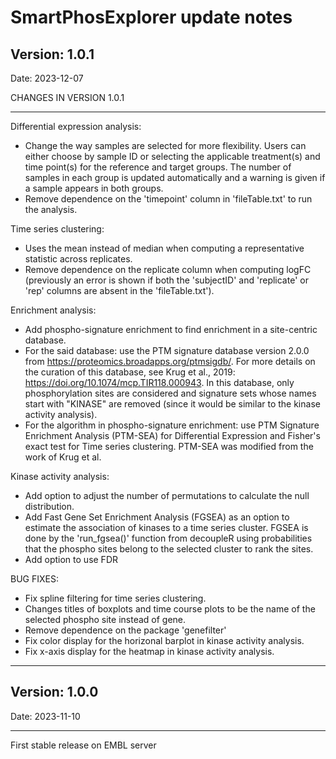 # SmartPhosExplorer update notes


## Version: 1.0.1

Date: 2023-12-07

CHANGES IN VERSION 1.0.1

------------------------------------------------

Differential expression analysis: 

* Change the way samples are selected for more flexibility. Users can either choose by sample ID or selecting the applicable treatment(s) and time point(s) for the reference and target groups. The number of samples in each group is updated automatically and a warning is given if a sample appears in both groups.
* Remove dependence on the 'timepoint' column in 'fileTable.txt' to run the analysis.

Time series clustering:

* Uses the mean instead of median when computing a representative statistic across replicates.
* Remove dependence on the replicate column when computing logFC (previously an error is shown if both the 'subjectID' and 'replicate' or 'rep' columns are absent in the 'fileTable.txt').

Enrichment analysis:

* Add phospho-signature enrichment to find enrichment in a site-centric database.
* For the said database: use the PTM signature database version 2.0.0 from https://proteomics.broadapps.org/ptmsigdb/. For more details on the curation of this database, see Krug et al., 2019: https://doi.org/10.1074/mcp.TIR118.000943. In this database, only phosphorylation sites are considered and signature sets whose names start with "KINASE" are removed (since it would be similar to the kinase activity analysis).
* For the algorithm in phospho-signature enrichment: use PTM Signature Enrichment Analysis (PTM-SEA) for Differential Expression and Fisher's exact test for Time series clustering. PTM-SEA was modified from the work of Krug et al.

Kinase activity analysis:

* Add option to adjust the number of permutations to calculate the null distribution.
* Add Fast Gene Set Enrichment Analysis (FGSEA) as an option to estimate the association of kinases to a time series cluster. FGSEA is done by the 'run_fgsea()' function from decoupleR using probabilities that the phospho sites belong to the selected cluster to rank the sites.
* Add option to use FDR

BUG FIXES:

* Fix spline filtering for time series clustering.
* Changes titles of boxplots and time course plots to be the name of the selected phospho site instead of gene.
* Remove dependence on the package 'genefilter'
* Fix color display for the horizonal barplot in kinase activity analysis.
* Fix x-axis display for the heatmap in kinase activity analysis.

-------------------------------------------------------

## Version: 1.0.0

Date: 2023-11-10

------------------------------------------------

First stable release on EMBL server
